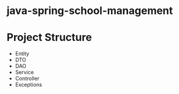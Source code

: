 # java-spring-school-management

# Project Structure
* Entity
* DTO
* DAO
* Service
* Controller
* Exceptions

